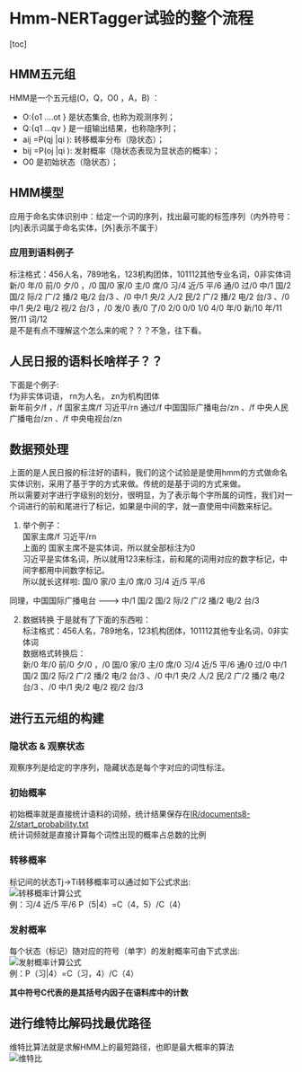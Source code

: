 # Hmm-NERTagger试验的整个流程
[toc]
## HMM五元组
HMM是一个五元组(O，Q，O0 ，A，B) ：
* O:{o1 ….ot } 是状态集合,  也称为观测序列；
* Q:{q1 …qv } 是一组输出结果，也称隐序列；
* aij =P(qj |qi ):  转移概率分布（隐状态）；
* bij =P(oj |qi ):  发射概率（隐状态表现为显状态的概率）；
* O0 是初始状态（隐状态）；
## HMM模型
应用于命名实体识别中：给定一个词的序列，找出最可能的标签序列（内外符号：[内]表示词属于命名实体，[外]表示不属于）

### 应用到语料例子
标注格式：456人名，789地名，123机构团体，101112其他专业名词，0非实体词
新/0 年/0 前/0 夕/0 ，/0 国/0 家/0 主/0 席/0 习/4 近/5 平/6 通/0 过/0 中/1 国/2 国/2 际/2 广/2 播/2 电/2 台/3 、/0 中/1 央/2 人/2 民/2 广/2 播/2 电/2 台/3 、/0 中/1 央/2 电/2 视/2 台/3 ，/0 发/0 表/0 了/0 2/0 0/0 1/0 4/0 年/0 新/10 年/11 贺/11 词/12  
是不是有点不理解这个怎么来的呢？？？不急，往下看。

## 人民日报的语料长啥样子？？
下面是个例子:  
f为非实体词语， rn为人名， zn为机构团体  
新年前夕/f ，/f 国家主席/f 习近平/rn 通过/f 中国国际广播电台/zn 、/f 中央人民广播电台/zn 、/f 中央电视台/zn  
## 数据预处理
上面的是人民日报的标注好的语料，我们的这个试验是是使用hmm的方式做命名实体识别，采用了基于字的方式来做。传统的是基于词的方式来做。  
所以需要对字进行字级别的划分，很明显，为了表示每个字所属的词性，我们对一个词进行的前和尾进行了标记，如果是中间的字，就一直使用中间数来标记。  
1. 举个例子：  
国家主席/f 习近平/rn  
上面的 国家主席不是实体词，所以就全部标注为0  
习近平是实体名词，所以就用123来标注，前和尾的词用对应的数字标记，中间字都用中间数字标记。  
所以就长这样啦: 国/0 家/0 主/0 席/0 习/4 近/5 平/6  

同理，中国国际广播电台 ---> 中/1 国/2 国/2 际/2 广/2 播/2 电/2 台/3

2. 数据转换
于是就有了下面的东西啦：  
标注格式：456人名，789地名，123机构团体，101112其他专业名词，0非实体词  
数据格式转换后：  
新/0 年/0 前/0 夕/0 ，/0 国/0 家/0 主/0 席/0 习/4 近/5 平/6 通/0 过/0 中/1 国/2 国/2 际/2 广/2 播/2 电/2 台/3 、/0 中/1 央/2 人/2 民/2 广/2 播/2 电/2 台/3 、/0 中/1 央/2 电/2 视/2 台/3 

## 进行五元组的构建
### 隐状态 & 观察状态
观察序列是给定的字序列，隐藏状态是每个字对应的词性标注。
### 初始概率
初始概率就是直接统计语料的词频，统计结果保存在[IR/documents8-2/start_probability.txt](https://github.com/gugug/Hmm-NERTagger/blob/master/IR/documents8-2/start_probability.txt)  
统计词频就是直接计算每个词性出现的概率占总数的比例

### 转移概率
标记间的状态Tj→Ti转移概率可以通过如下公式求出:  
![转移概率计算公式](https://github.com/gugug/Hmm-NERTagger/blob/master/Screenshots/transtition.png)  
例：习/4 近/5 平/6  P（5|4）=C（4，5）/C（4）

### 发射概率
每个状态（标记）随对应的符号（单字）的发射概率可由下式求出:  
![发射概率计算公式](https://github.com/gugug/Hmm-NERTagger/blob/master/Screenshots/emission.png)  
例：P（习|4）=C（习，4）/C（4）

**其中符号C代表的是其括号内因子在语料库中的计数**

## 进行维特比解码找最优路径
维特比算法就是求解HMM上的最短路径，也即是最大概率的算法  
![维特比](https://github.com/gugug/Hmm-NERTagger/blob/master/Screenshots/viterbi.png)  

